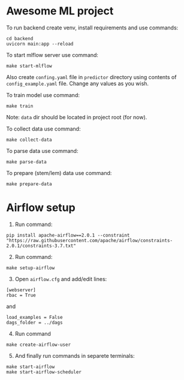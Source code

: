 # Awesome ML project

To run backend create venv, install requirements and use commands:
```
cd backend
uvicorn main:app --reload
```


To start mlflow server use command:
```
make start-mlflow
```

Also create `confing.yaml` file in `predictor` directory using contents of `config_example.yaml` file. 
Change any values as you wish.

To train model use command:
```
make train
```
Note: `data` dir should be located in project root (for now).

To collect data use command:
```
make collect-data
```

To parse data use command:
```
make parse-data
```

To prepare (stem/lem) data use command:
```
make prepare-data
```

# Airflow setup
1. Run command:
```
pip install apache-airflow==2.0.1 --constraint "https://raw.githubusercontent.com/apache/airflow/constraints-2.0.1/constraints-3.7.txt"
```

2. Run command:
```
make setup-airflow
```

3. Open `airflow.cfg` and add/edit lines:
```
[webserver]
rbac = True
```
and
```
load_examples = False
dags_folder = ../dags
```

4. Run command
```
make create-airflow-user
```
5. And finally run commands in separete terminals:
```
make start-airflow
make start-airflow-scheduler
```
